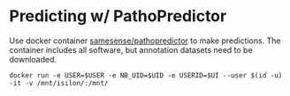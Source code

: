 Predicting w/ PathoPredictor
==============================

Use docker container [samesense/pathopredictor](https://hub.docker.com/r/samesense/pathopredictor/) to make predictions. The container includes all software, but annotation datasets need to be downloaded.

```
docker run -e USER=$USER -e NB_UID=$UID -e USERID=$UI --user $(id -u) -it -v /mnt/isilon/:/mnt/
```
